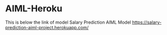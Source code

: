 # AIML-Heroku
This is below the link of model
Salary Prediction AIML Model
https://salary-prediction-aiml-project.herokuapp.com/
